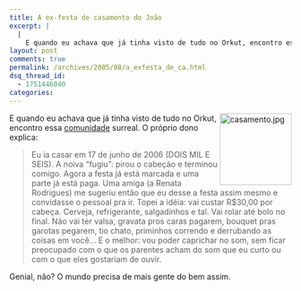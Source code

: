 ```yaml
---
title: A ex-festa de casamento do João
excerpt: |
  |
    E quando eu achava que já tinha visto de tudo no Orkut, encontro essa comunidade surreal. O próprio dono explica: Eu ia casar em 17 de junho de 2006 (DOIS MIL E SEIS). A noiva "fugiu": pirou o cabeção e...
layout: post
comments: true
permalink: /archives/2005/08/a_exfesta_de_ca.html
dsq_thread_id:
  - 1751446040
categories:
---
```

<img title="casamento.jpg" src="//chester.me/archives/img/casamento.jpg" width="128" height="128" align="right" style="border-left:1px" />E quando eu achava que já tinha visto de tudo no Orkut, encontro essa [comunidade][1] surreal. O próprio dono explica:

> Eu ia casar em 17 de junho de 2006 (DOIS MIL E SEIS).
> A noiva &#8220;fugiu&#8221;: pirou o cabeção e terminou comigo.
> Agora a festa já está marcada e uma parte já está paga.
> Uma amiga (a Renata Rodrigues) me sugeriu então que eu desse a festa assim mesmo e convidasse o pessoal pra ir.
> Topei a idéia: vai custar R$30,00 por cabeça. Cerveja, refrigerante, salgadinhos e tal. Vai rolar até bolo no final.
> Não vai ter valsa, gravata pros caras pagarem, bouquet pras garotas pegarem, tio chato, priminhos correndo e derrubando as coisas em você&#8230;
> E o melhor: vou poder caprichar no som, sem ficar preocupado com o que os parentes acham do som que eu curto ou com o que eles gostariam de ouvir.

Genial, não? O mundo precisa de mais gente do bem assim.

 [1]: http://www.orkut.com/Community.aspx?cmm=2476983
